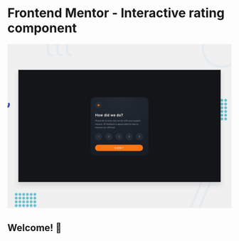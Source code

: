 # Frontend Mentor - Interactive rating component

![Design preview for the Interactive rating component coding challenge](./design/desktop-preview.jpg)

## Welcome! 👋

